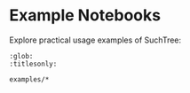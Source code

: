 # Example Notebooks

Explore practical usage examples of SuchTree:

```{toctree}
:glob:
:titlesonly:

examples/*
```
